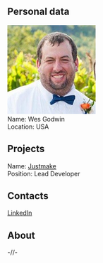 ## Personal data
![wes godwin photo](photo/wes_godwin.jpg)  
Name:   Wes Godwin  
Location: USA  
## Projects 
Name: [Justmake](../projects/justmake.md)  
Position: Lead Developer   
## Contacts
[LinkedIn](https://www.linkedin.com/in/wesley-godwin-59810a9/)  
## About
-//-
